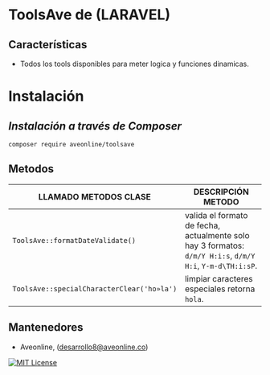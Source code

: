 # ToolsAve de (LARAVEL)

## Características

- Todos los tools disponibles para meter logica y funciones dinamicas.

# Instalación

## _Instalación a través de Composer_

```console
composer require aveonline/toolsave
```

## Metodos

| LLAMADO METODOS CLASE            | DESCRIPCIÓN METODO                                                                                        |
| -------------------------------- | --------------------------------------------------------------------------------------------------------- |
| `ToolsAve::formatDateValidate()` | valida el formato de fecha, actualmente solo hay 3 formatos: `d/m/Y H:i:s`, `d/m/Y H:i`, `Y-m-d\TH:i:sP`. |
| `ToolsAve::specialCharacterClear('ho»la')` | limpiar caracteres especiales retorna `hola`. |

## Mantenedores

- Aveonline, (desarrollo8@aveonline.co)

[![MIT License](https://img.shields.io/badge/License-MIT-green.svg)](https://choosealicense.com/licenses/mit/)
